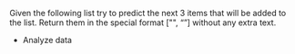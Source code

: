 Given the following list try to predict the next 3 items that will be added to the list. 
Return them in the special format ["<Item>", “<Item>”] without any extra text. 

- Analyze data